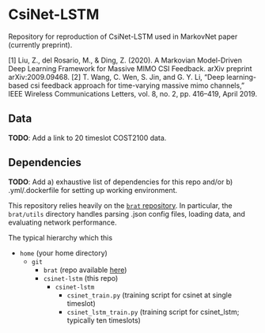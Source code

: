 # CsiNet-LSTM

Repository for reproduction of CsiNet-LSTM used in MarkovNet paper (currently preprint).

[1] Liu, Z., del Rosario, M., & Ding, Z. (2020). A Markovian Model-Driven Deep Learning Framework for Massive MIMO CSI Feedback. arXiv preprint arXiv:2009.09468.
[2] T. Wang, C. Wen, S. Jin, and G. Y. Li, “Deep learning-based csi feedback approach for time-varying massive mimo channels,” IEEE Wireless Communications Letters, vol. 8, no. 2, pp. 416–419, April 2019.

## Data

**TODO**: Add a link to 20 timeslot COST2100 data. 

## Dependencies

**TODO**: Add a) exhaustive list of dependencies for this repo and/or b) .yml/.dockerfile for setting up working environment.

This repository relies heavily on the [`brat` repository](https://github.com/mdelrosa/brat). In particular, the `brat/utils` directory handles parsing .json config files, loading data, and evaluating network performance.

The typical hierarchy which this 

- `home` (your home directory)
    - `git`
        - `brat` (repo available [here](https://github.com/mdelrosa/brat))
        - `csinet-lstm` (this repo)
            - `csinet-lstm`
                - `csinet_train.py` (training script for csinet at single timeslot)
                - `csinet_lstm_train.py` (training script for csinet_lstm; typically ten timeslots)